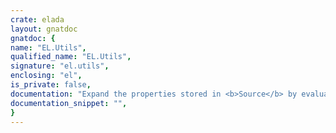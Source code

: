 ```yaml
---
crate: elada
layout: gnatdoc
gnatdoc: {
name: "EL.Utils",
qualified_name: "EL.Utils",
signature: "el.utils",
enclosing: "el",
is_private: false,
documentation: "Expand the properties stored in <b>Source</b> by evaluating the EL expressions\nused in the property values.  The EL context passed in <b>Context</b> can be used\nto specify the EL functions or some pre-defined beans that could be used.\nThe EL context will integrate the source properties as well as properties stored\nin <b>Into</b> (only the <b>Source</b> properties will be evaluated).",
documentation_snippet: "",
}
---
```

